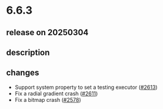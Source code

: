 # 6.6.3

## release on 20250304
## description
## changes
* Support system property to set a testing executor (<a href="https://github.com/airbnb/lottie-android/pull/2613" data-hovercard-type="pull_request" data-hovercard-url="/airbnb/lottie-android/pull/2613/hovercard">#2613</a>)
* Fix a radial gradient crash (<a href="https://github.com/airbnb/lottie-android/pull/2611" data-hovercard-type="pull_request" data-hovercard-url="/airbnb/lottie-android/pull/2611/hovercard">#2611</a>)
* Fix a bitmap crash (<a href="https://github.com/airbnb/lottie-android/pull/2578" data-hovercard-type="pull_request" data-hovercard-url="/airbnb/lottie-android/pull/2578/hovercard">#2578</a>)

